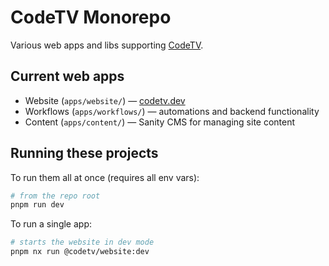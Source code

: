 # CodeTV Monorepo

Various web apps and libs supporting [CodeTV](https://codetv.dev).

## Current web apps

- Website (`apps/website/`) — [codetv.dev](https://codetv.dev)
- Workflows (`apps/workflows/`) — automations and backend functionality
- Content (`apps/content/`) — Sanity CMS for managing site content

## Running these projects

To run them all at once (requires all env vars):

```sh
# from the repo root
pnpm run dev
```

To run a single app:

```sh
# starts the website in dev mode
pnpm nx run @codetv/website:dev
```

